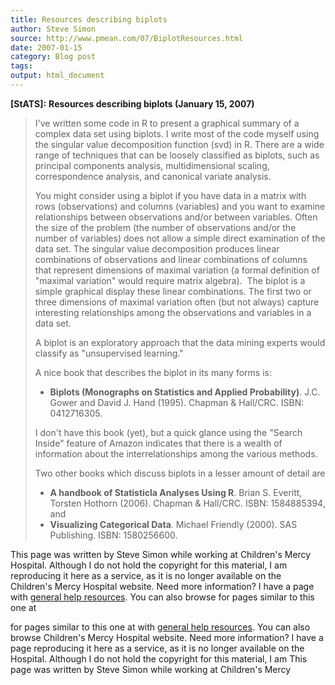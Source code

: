 ```yaml
---
title: Resources describing biplots
author: Steve Simon
source: http://www.pmean.com/07/BiplotResources.html
date: 2007-01-15
category: Blog post
tags: 
output: html_document
---
```

**[StATS]:** **Resources describing biplots (January
15, 2007)**

> I\'ve written some code in R to present a graphical summary of a
> complex data set using biplots. I write most of the code myself using
> the singular value decomposition function (svd) in R. There are a wide
> range of techniques that can be loosely classified as biplots, such as
> principal components analysis, multidimensional scaling,
> correspondence analysis, and canonical variate analysis.
>
> You might consider using a biplot if you have data in a matrix with
> rows (observations) and columns (variables) and you want to examine
> relationships between observations and/or between variables. Often the
> size of the problem (the number of observations and/or the number of
> variables) does not allow a simple direct examination of the data set.
> The singular value decomposition produces linear combinations of
> observations and linear combinations of columns that represent
> dimensions of maximal variation (a formal definition of \"maximal
> variation\" would require matrix algebra).  The biplot is a simple
> graphical display these linear combinations. The first two or three
> dimensions of maximal variation often (but not always) capture
> interesting relationships among the observations and variables in a
> data set.
>
> A biplot is an exploratory approach that the data mining experts would
> classify as \"unsupervised learning.\"
>
> A nice book that describes the biplot in its many forms is:
>
> -   **Biplots (Monographs on Statistics and Applied Probability)**.
>     J.C. Gower and David J. Hand (1995). Chapman & Hall/CRC.
>     ISBN: 0412716305.
>
> I don\'t have this book (yet), but a quick glance using the \"Search
> Inside\" feature of Amazon indicates that there is a wealth of
> information about the interrelationships among the various methods.
>
> Two other books which discuss biplots in a lesser amount of detail are
>
> -   **A handbook of Statisticla Analyses Using R**. Brian S. Everitt,
>     Torsten Hothorn (2006). Chapman & Hall/CRC. ISBN: 1584885394, and
> -   **Visualizing Categorical Data**. Michael Friendly (2000). SAS
>     Publishing. ISBN: 1580256600.

This page was written by Steve Simon while working at Children\'s Mercy
Hospital. Although I do not hold the copyright for this material, I am
reproducing it here as a service, as it is no longer available on the
Children\'s Mercy Hospital website. Need more information? I have a page
with [general help resources](../GeneralHelp.html). You can also browse
for pages similar to this one at
<!---More--->
for pages similar to this one at
with [general help resources](../GeneralHelp.html). You can also browse
Children\'s Mercy Hospital website. Need more information? I have a page
reproducing it here as a service, as it is no longer available on the
Hospital. Although I do not hold the copyright for this material, I am
This page was written by Steve Simon while working at Children\'s Mercy

<!---Do not use
**[StATS]:** **Resources describing biplots (January
This page was written by Steve Simon while working at Children\'s Mercy
Hospital. Although I do not hold the copyright for this material, I am
reproducing it here as a service, as it is no longer available on the
Children\'s Mercy Hospital website. Need more information? I have a page
with [general help resources](../GeneralHelp.html). You can also browse
for pages similar to this one at
--->

